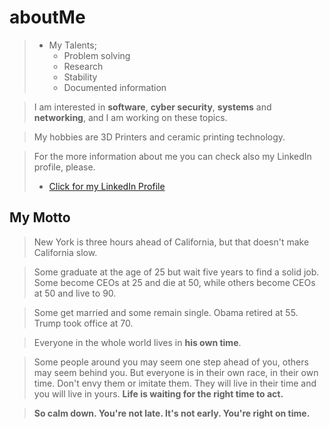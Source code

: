 # aboutMe

> * My Talents;
>   *  Problem solving
>   *  Research
>   *  Stability
>   *  Documented information

> I am interested in **software**, **cyber security**, **systems** and **networking**, and I am working on these topics.

> My hobbies are 3D Printers and ceramic printing technology.

> For the more information about me you can check also my LinkedIn profile, please.
> * [Click for my LinkedIn Profile](https://www.linkedin.com/in/ahmetustaa/)


## My Motto

> New York is three hours ahead of California, but that doesn't make California slow.

> Some graduate at the age of 25 but wait five years to find a solid job. Some become CEOs at 25 and die at 50, while others become CEOs at 50 and live to 90.

> Some get married and some remain single. Obama retired at 55. Trump took office at 70.

> Everyone in the whole world lives in **his own time**.

> Some people around you may seem one step ahead of you, others may seem behind you. But everyone is in their own race, in their own time. Don't envy them or imitate them. They will live in their time and you will live in yours. **Life is waiting for the right time to act.**

> **So calm down. You're not late. It's not early. You're right on time.**
